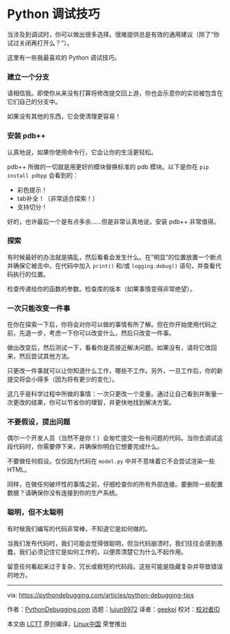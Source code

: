 Python 调试技巧
======
当涉及到调试时，你可以做出很多选择。很难提供总是有效的通用建议（除了“你试过关闭再打开么？”）。

这里有一些我最喜欢的 Python 调试技巧。

### 建立一个分支

请相信我。即使你从来没有打算将修改提交回上游，你也会乐意你的实验被包含在它们自己的分支中。

如果没有其他的东西，它会使清理更容易！

### 安装 pdb++

认真地说，如果你使用命令行，它会让你的生活更轻松。

pdb++ 所做的一切就是用更好的模块替换标准的 pdb 模块。以下是你在 `pip install pdbpp` 会看到的：

  * 彩色提示！
  * tab补全！（非常适合探索！）
  * 支持切分！



好的，也许最后一个是有点多余......但是非常认真地说，安装 pdb++ 非常值得。

### 探索

有时候最好的办法就是搞乱，然后看看会发生什么。在“明显”的位置放置一个断点并确保它被击中。在代码中加入 `print()` 和/或 `logging.debug()` 语句，并查看代码执行的位置。

检查传递给你的函数的参数。检查库的版本（如果事情变得非常绝望）。

### 一次只能改变一件事

在你在探索一下后，你将会对你可以做的事情有所了解。但在你开始使用代码之前，先退一步，考虑一下你可以改变什么，然后只改变一件事。

做出改变后，然后测试一下，看看你是否接近解决问题。如果没有，请将它改回来，然后尝试其他方法。

只更改一件事就可以让你知道什么工作，哪些不工作。另外，一旦工作后，你的新提交将会小得多（因为将有更少的变化）。

这几乎是科学过程中所做的事情：一次只更改一个变量。通过让自己看到并衡量一次更改的结果，你可以节省你的理智，并更快地找到解决方案。

### 不要假设，提出问题

偶尔一个开发人员（当然不是你！）会匆忙提交一些有问题的代码。当你去调试这段代码时，你需要停下来，并确保你明白它想要完成什么。

不要做任何假设。仅仅因为代码在 `model.py` 中并不意味着它不会尝试渲染一些 HTML。

同样，在做任何破坏性的事情之前，仔细检查你的所有外部连接。要删除一些配置数据？请确保你没有连接到你的生产系统。

### 聪明，但不太聪明

有时候我们编写的代码非常棒，不知道它是如何做的。

当我们发布代码时，我们可能会觉得很聪明，但当代码崩溃时，我们往往会感到愚蠢，我们必须记住它是如何工作的，以便弄清楚它为什么不起作用。

留意任何看起来过于复杂，冗长或极短的代码段。这些可能是隐藏复杂并导致错误的地方。

--------------------------------------------------------------------------------

via: https://pythondebugging.com/articles/python-debugging-tips

作者：[PythonDebugging.com][a]
选题：[lujun9972](https://github.com/lujun9972)
译者：[geekpi](https://github.com/geekpi)
校对：[校对者ID](https://github.com/校对者ID)

本文由 [LCTT](https://github.com/LCTT/TranslateProject) 原创编译，[Linux中国](https://linux.cn/) 荣誉推出

[a]:https://pythondebugging.com
